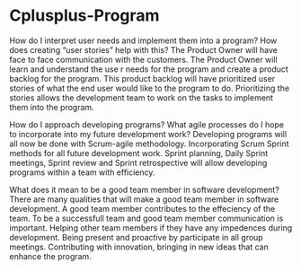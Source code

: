 # Cplusplus-Program
How do I interpret user needs and implement them into a program? How does creating “user stories” help with this?
The Product Owner will have face to face communication with the customers.  The Product Owner will learn and understand the use r needs for the program and create a product backlog for the program.  This product backlog will have prioritized user stories of what the end user would like to the program to do.  Prioritizing the stories allows the development team to work on the tasks to implement them into the program. 

How do I approach developing programs? What agile processes do I hope to incorporate into my future development work?
Developing programs will all now be done with Scrum-agile methodology.  Incorporating Scrum Sprint methods for all future development work.  Sprint planning, Daily Sprint meetings, Sprint review and Sprint retrospective will allow developing programs within a team with efficiency.

What does it mean to be a good team member in software development?
There are many qualities that will make a good team member in software development.  A good team member contributes to the effeciency of the team. To be a successfull team and good team member communication is important.  Helping other team members if they have any impedences during development.  Being present and proactive by participate in all group meetings.  Contributing with innovation, bringing in new ideas that can enhance the program.

